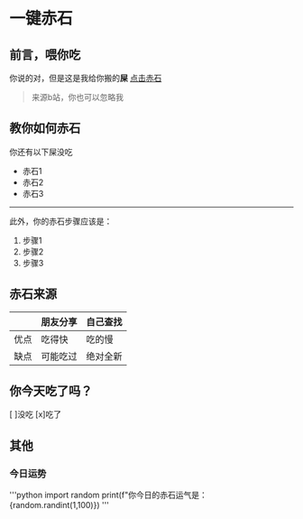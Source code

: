 # 一键赤石
## 前言，喂你吃
你说的对，但是这是我给你搬的**屎**
[点击赤石](bv///)
>来源b站，你也可以忽略我
## 教你如何赤石
你还有以下屎没吃
- 赤石1
- 赤石2
- 赤石3
***
此外，你的赤石步骤应该是：
1. 步骤1
2. 步骤2
3. 步骤3
## 赤石来源
||朋友分享|自己查找|
|-----|-----|-----|
|优点|吃得快|吃的慢|
|缺点|可能吃过|绝对全新|
## 你今天吃了吗？
[ ]没吃
[x]吃了
## 其他
### 今日运势
'''python
import random
print(f"你今日的赤石运气是：{random.randint(1,100)})
'''